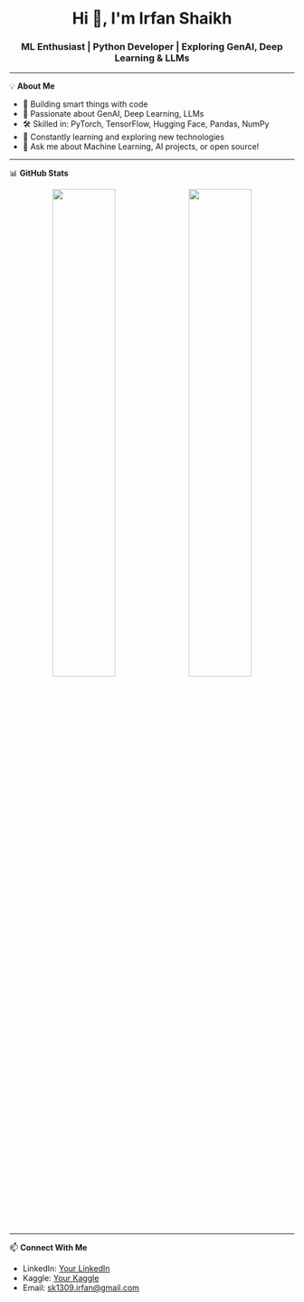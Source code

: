 <h1 align="center">Hi 👋, I'm Irfan Shaikh</h1>
<h3 align="center">ML Enthusiast | Python Developer | Exploring GenAI, Deep Learning & LLMs</h3>

---

💡 **About Me**
- 🤖 Building smart things with code
- 🧠 Passionate about GenAI, Deep Learning, LLMs
- 🛠️ Skilled in: PyTorch, TensorFlow, Hugging Face, Pandas, NumPy
- 🌱 Constantly learning and exploring new technologies
- 💬 Ask me about Machine Learning, AI projects, or open source!

---

📊 **GitHub Stats**
<p align="center">
  <img src="https://github-readme-stats.vercel.app/api?username=your-username&show_icons=true&theme=radical" width="47%"/>
  <img src="https://github-readme-streak-stats.herokuapp.com/?user=your-username&theme=radical" width="47%"/>
</p>

---

📫 **Connect With Me**
- LinkedIn: [Your LinkedIn](https://www.linkedin.com/in/irfan-shaikh911/)
- Kaggle: [Your Kaggle](https://www.kaggle.com/irfan911)
- Email: sk1309.irfan@gmail.com
